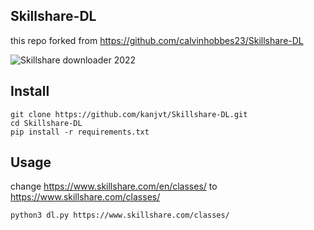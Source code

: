 ## Skillshare-DL
this repo forked from https://github.com/calvinhobbes23/Skillshare-DL

![Skillshare downloader 2022](https://telegra.ph/file/311eda4568192f0eb5377.png)

## Install
```
git clone https://github.com/kanjvt/Skillshare-DL.git
cd Skillshare-DL
pip install -r requirements.txt
```

## Usage
change https://www.skillshare.com/en/classes/ to https://www.skillshare.com/classes/

```
python3 dl.py https://www.skillshare.com/classes/
```
